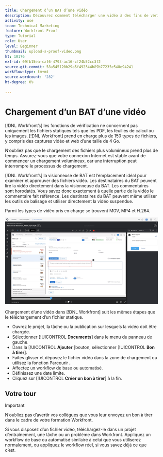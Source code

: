 ```yaml
---
title: Chargement d’un BAT d’une vidéo
description: Découvrez comment télécharger une vidéo à des fins de vérification dans [!DNL  Workfront].
activity: use
team: Technical Marketing
feature: Workfront Proof
type: Tutorial
role: User
level: Beginner
thumbnail: upload-a-proof-video.png
kt: 10176
exl-id: 09fb15ea-caf6-4793-ac16-cf24b52cc3f2
source-git-commit: 58a545120b29a5f492344b89b77235e548e94241
workflow-type: tm+mt
source-wordcount: '282'
ht-degree: 0%

---
```


# Chargement d’un BAT d’une vidéo

[!DNL Workfront’s] les fonctions de vérification ne concernent pas uniquement les fichiers statiques tels que les PDF, les feuilles de calcul ou les images. [!DNL Workfront] prend en charge plus de 150 types de fichiers, y compris des captures vidéo et web d’une taille de 4 Go.

N’oubliez pas que le chargement des fichiers plus volumineux prend plus de temps. Assurez-vous que votre connexion Internet est stable avant de commencer un chargement volumineux, car une interruption peut interrompre le processus de chargement.

<!-- For a complete list of uploadable file types, see the article, Supported proofing file types. -->

[!DNL Workfront’s] la visionneuse de BAT est l’emplacement idéal pour examiner et approuver des fichiers vidéo. Les destinataires du BAT peuvent lire la vidéo directement dans la visionneuse du BAT. Les commentaires sont horodatés. Vous savez donc exactement à quelle partie de la vidéo le commentaire fait référence. Les destinataires du BAT peuvent même utiliser les outils de balisage et utiliser directement la vidéo suspendue.

Parmi les types de vidéo pris en charge se trouvent MOV, MP4 et H.264. <!-- Check the supported file types list to make sure the video type you use is compatible with Workfront’s proofing features.-->

![Image de balisage sur un fichier de BAT vidéo.](assets/upload-a-proof-of-a-video.png)

Chargement d’une vidéo dans [!DNL Workfront] suit les mêmes étapes que le téléchargement d’un fichier statique.

* Ouvrez le projet, la tâche ou la publication sur lesquels la vidéo doit être chargée.
* Sélectionner [!UICONTROL **Documents**] dans le menu du panneau de gauche.
* Dans la [!UICONTROL **Ajouter** ]bouton, sélectionner [!UICONTROL **Bon à tirer**].
* Faites glisser et déposez le fichier vidéo dans la zone de chargement ou utilisez la fonction Parcourir .
* Affectez un workflow de base ou automatisé.
* Définissez une date limite.
* Cliquez sur [!UICONTROL **Créer un bon à tirer**] à la fin.

## Votre tour

>[!IMPORTANT]
>
>N’oubliez pas d’avertir vos collègues que vous leur envoyez un bon à tirer dans le cadre de votre formation Workfront.


Si vous disposez d’un fichier vidéo, téléchargez-le dans un projet d’entraînement, une tâche ou un problème dans Workfront. Appliquez un workflow de base ou automatisé similaire à celui que vous utiliserez normalement, ou appliquez le workflow réel, si vous savez déjà ce que c’est.

